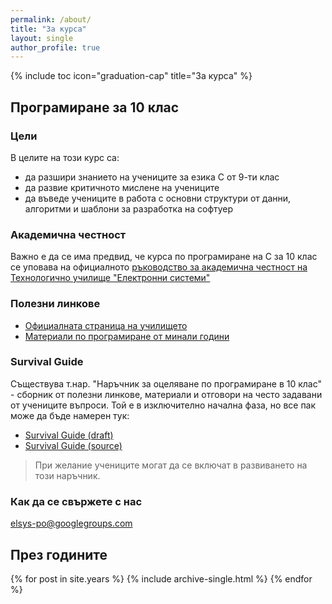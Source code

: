 ```yaml
---
permalink: /about/
title: "За курса"
layout: single
author_profile: true
---
```


{% include toc icon="graduation-cap" title="За курса" %}

## Програмиране за 10 клас

### Цели

В целите на този курс са:

- да разшири знанието на учениците за езика C от 9-ти клас
- да развие критичното мислене на учениците
- да въведе учениците в работа с основни структури от данни, алгоритми и шаблони за разработка на софтуер

### Академична честност

Важно е да се има предвид, че курса по програмиране на С за 10 клас се уповава на официалното [ръководство за академична честност на Технологично училище "Електронни системи"](https://docs.google.com/document/d/1iGholl9nUg3zkAkjjhLq2XK91BKkZFxmAg8rBY17xWU/edit?usp=sharing)

### Полезни линкове

- [Официалната страница на училището](http://www.elsys-bg.org/)
- [Материали по програмиране от минали години](http://lubo.elsys-bg.org/)

### Survival Guide

Съществува т.нар. "Наръчник за оцеляване по програмиране в 10 клас" -
сборник от полезни линкове, материали и отговори на често задавани от учениците въпроси.
Той е в изключително начална фаза, но все пак може да бъде намерен тук:

- [Survival Guide (draft)](https://www.gitbook.com/book/elsys/survival-guide/details)
- [Survival Guide (source)](https://github.com/elsys/survival-guide)

> При желание учениците могат да се включат в развиването на този наръчник.

### Как да се свържете с нас

[elsys-po@googlegroups.com](mailto:elsys-po@googlegroups.com)

## През годините

{% for post in site.years %}
  {% include archive-single.html %}
{% endfor %}
